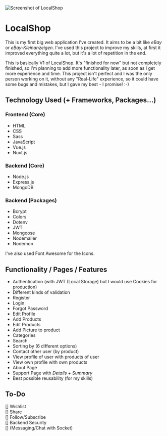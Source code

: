 ![Screenshot of LocalShop](https://i.imgur.com/HI2be5b.png)

# LocalShop

This is my first big web application I've created. It aims to be a bit like _eBay_ or _eBay-Kleinanzeigen_. I've used this project to improve my skills, at first it improved everything quite a lot, but it's a lot of repetition in the end.

This is basically V1 of LocalShop. It's "finished for now" but not completely finished, so I'm planning to add more functionality later, as soon as I get more experience and time. This project isn't perfect and I was the only person working on it, without any "Real-Life" experience, so it could have some bugs and mistakes, but I gave my best - I promise! :-)

## Technology Used (+ Frameworks, Packages...)

### Frontend (Core)

- HTML
- CSS
- Sass
- JavaScript
- Vue.js
- Nuxt.js

### Backend (Core)

- Node.js
- Express.js
- MongoDB

### Backend (Packages)

- Bcrypt
- Colors
- Dotenv
- JWT
- Mongoose
- Nodemailer
- Nodemon

I've also used Font Awesome for the Icons.

## Functionality / Pages / Features

- Authentication (with JWT (Local Storage) but I would use Cookies for production)
- Different kinds of validation
- Register
- Login
- Forgot Password
- Edit Profile
- Add Products
- Edit Products
- Add Picture to product
- Categories
- Search
- Sorting by (6 different options)
- Contact other user (by product)
- View profile of user with products of user
- View own profile with own products
- About Page
- Support Page with _Details + Summary_
- Best possible reusability (for my skills)

## To-Do

[] Wishlist <br>
[] Share <br>
[] Follow/Subscribe <br>
[] Backend Security <br>
[] (Messaging/Chat with Socket) <br>
